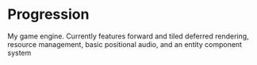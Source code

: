 # Progression
My game engine. Currently features forward and tiled deferred rendering, resource management, basic positional audio, and an entity component system
